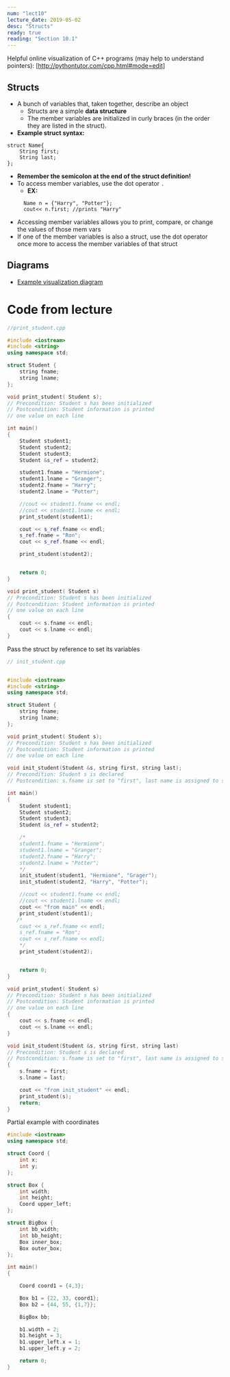 ```yaml
---
num: "lect10"
lecture_date: 2019-05-02
desc: "Structs"
ready: true
reading: "Section 10.1"
---
```



Helpful online visualization of C++ programs (may help to understand pointers): [http://pythontutor.com/cpp.html#mode=edit]

## Structs

* A bunch of variables that, taken together, describe an object 
  * Structs are a simple **data structure**
  * The member variables are initialized in curly braces (in the order they are listed in the struct).
* **Example struct syntax:**
```
struct Name{
    String first;
    String last;
};
```
* **Remember the semicolon at the end of the struct definition!**
* To access member variables, use the dot operator `.`
  * **EX:** 
  ```
    Name n = {"Harry", "Potter"};
    cout<< n.first; //prints "Harry"
  ```
* Accessing member variables allows you to print, compare, or change the values of those mem vars
* If one of the member variables is also a struct, use the dot operator once more to access the member variables of that struct 

## Diagrams
* [Example visualization diagram](https://docs.google.com/presentation/d/1Y7J2i2WfoOc_WAclsPcGzsHJklG9aUkSVSchWySBCls/edit?usp=sharing)


# Code from lecture

```cpp
//print_student.cpp

#include <iostream>
#include <string>
using namespace std;

struct Student {
    string fname;
    string lname;
};

void print_student( Student s);
// Precondition: Student s has been initialized
// Postcondition: Student information is printed
// one value on each line

int main()
{
    Student student1;
    Student student2;
    Student student3;
    Student &s_ref = student2;

    student1.fname = "Hermione";
    student1.lname = "Granger";
    student2.fname = "Harry";
    student2.lname = "Potter";

    //cout << student1.fname << endl;
    //cout << student1.lname << endl;
    print_student(student1);

    cout << s_ref.fname << endl;
    s_ref.fname = "Ron";
    cout << s_ref.fname << endl;

    print_student(student2);


    return 0;
}

void print_student( Student s)
// Precondition: Student s has been initialized
// Postcondition: Student information is printed
// one value on each line
{
    cout << s.fname << endl;
    cout << s.lname << endl;
}
```

Pass the struct by reference to set its variables

```cpp
// init_student.cpp


#include <iostream>
#include <string>
using namespace std;

struct Student {
    string fname;
    string lname;
};

void print_student( Student s);
// Precondition: Student s has been initialized
// Postcondition: Student information is printed
// one value on each line

void init_student(Student &s, string first, string last);
// Precondition: Student s is declared
// Postcondition: s.fname is set to "first", last name is assigned to s.lname

int main()
{
    Student student1;
    Student student2;
    Student student3;
    Student &s_ref = student2;

    /*
    student1.fname = "Hermione";
    student1.lname = "Granger";
    student2.fname = "Harry";
    student2.lname = "Potter";
    */
    init_student(student1, "Hermione", "Grager");
    init_student(student2, "Harry", "Potter");

    //cout << student1.fname << endl;
    //cout << student1.lname << endl;
    cout << "from main" << endl;
    print_student(student1);
   /*
    cout << s_ref.fname << endl;
    s_ref.fname = "Ron";
    cout << s_ref.fname << endl;
    */
    print_student(student2);


    return 0;
}

void print_student( Student s)
// Precondition: Student s has been initialized
// Postcondition: Student information is printed
// one value on each line
{
    cout << s.fname << endl;
    cout << s.lname << endl;
}

void init_student(Student &s, string first, string last)
// Precondition: Student s is declared
// Postcondition: s.fname is set to "first", last name is assigned to s.lname
{
    s.fname = first;
    s.lname = last;

    cout << "from init_student" << endl;
    print_student(s);
    return;
}
```

Partial example with coordinates

```cpp
#include <iostream>
using namespace std;

struct Coord {
    int x;
    int y;
};

struct Box {
    int width;
    int height;
    Coord upper_left;
};

struct BigBox {
    int bb_width;
    int bb_height;
    Box inner_box;
    Box outer_box;
};

int main()
{

    Coord coord1 = {4,3};

    Box b1 = {22, 33, coord1};
    Box b2 = {44, 55, {1,7}};

    BigBox bb;

    b1.width = 2;
    b1.height = 3;
    b1.upper_left.x = 1;
    b1.upper_left.y = 2;

    return 0;
}
```

